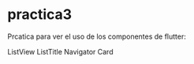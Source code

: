 # practica3

Prcatica para ver el uso de los componentes de flutter:

ListView
ListTitle
Navigator
Card

